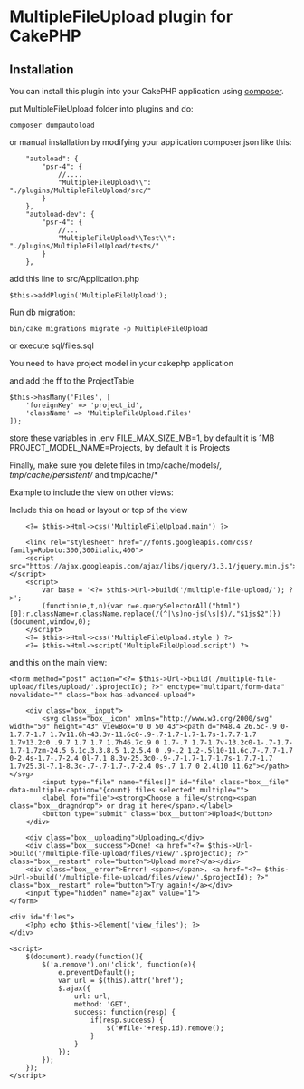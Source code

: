 # MultipleFileUpload plugin for CakePHP

## Installation

You can install this plugin into your CakePHP application using [composer](https://getcomposer.org).


put MultipleFileUpload folder into plugins and do:
```
composer dumpautoload
```

or manual installation by modifying your application composer.json like this:

```
    "autoload": {
        "psr-4": {
            //....
            "MultipleFileUpload\\": "./plugins/MultipleFileUpload/src/"
        }
    },
    "autoload-dev": {
        "psr-4": {
            //...
            "MultipleFileUpload\\Test\\": "./plugins/MultipleFileUpload/tests/"
        }
    },
```

add this line to src/Application.php
```
$this->addPlugin('MultipleFileUpload');
```

Run db migration:
```
bin/cake migrations migrate -p MultipleFileUpload
```
or execute sql/files.sql

You need to have project model in your cakephp application

and add the ff to the ProjectTable

```
$this->hasMany('Files', [
	'foreignKey' => 'project_id',
	'className' => 'MultipleFileUpload.Files'
]);
```

store these variables in .env
FILE_MAX_SIZE_MB=1, by default it is 1MB
PROJECT_MODEL_NAME=Projects, by default it is Projects


Finally, make sure you delete files in tmp/cache/models/*, tmp/cache/persistent/* and tmp/cache/*


Example to include the view on other views:

Include this on head or layout or top of the view
```
    <?= $this->Html->css('MultipleFileUpload.main') ?>

	<link rel="stylesheet" href="//fonts.googleapis.com/css?family=Roboto:300,300italic,400">
	<script src="https://ajax.googleapis.com/ajax/libs/jquery/3.3.1/jquery.min.js"></script>
	<script>
		var base = '<?= $this->Url->build('/multiple-file-upload/'); ?>';
		(function(e,t,n){var r=e.querySelectorAll("html")[0];r.className=r.className.replace(/(^|\s)no-js(\s|$)/,"$1js$2")})(document,window,0);
	</script>
	<?= $this->Html->css('MultipleFileUpload.style') ?>
	<?= $this->Html->script('MultipleFileUpload.script') ?>

```

and this on the main view:

```
<form method="post" action="<?= $this->Url->build('/multiple-file-upload/files/upload/'.$projectId); ?>" enctype="multipart/form-data" novalidate="" class="box has-advanced-upload">

	<div class="box__input">
		<svg class="box__icon" xmlns="http://www.w3.org/2000/svg" width="50" height="43" viewBox="0 0 50 43"><path d="M48.4 26.5c-.9 0-1.7.7-1.7 1.7v11.6h-43.3v-11.6c0-.9-.7-1.7-1.7-1.7s-1.7.7-1.7 1.7v13.2c0 .9.7 1.7 1.7 1.7h46.7c.9 0 1.7-.7 1.7-1.7v-13.2c0-1-.7-1.7-1.7-1.7zm-24.5 6.1c.3.3.8.5 1.2.5.4 0 .9-.2 1.2-.5l10-11.6c.7-.7.7-1.7 0-2.4s-1.7-.7-2.4 0l-7.1 8.3v-25.3c0-.9-.7-1.7-1.7-1.7s-1.7.7-1.7 1.7v25.3l-7.1-8.3c-.7-.7-1.7-.7-2.4 0s-.7 1.7 0 2.4l10 11.6z"></path></svg>
		<input type="file" name="files[]" id="file" class="box__file" data-multiple-caption="{count} files selected" multiple="">
		<label for="file"><strong>Choose a file</strong><span class="box__dragndrop"> or drag it here</span>.</label>
		<button type="submit" class="box__button">Upload</button>
	</div>

	<div class="box__uploading">Uploading…</div>
	<div class="box__success">Done! <a href="<?= $this->Url->build('/multiple-file-upload/files/view/'.$projectId); ?>" class="box__restart" role="button">Upload more?</a></div>
	<div class="box__error">Error! <span></span>. <a href="<?= $this->Url->build('/multiple-file-upload/files/view/'.$projectId); ?>" class="box__restart" role="button">Try again!</a></div>
	<input type="hidden" name="ajax" value="1">
</form>

<div id="files">
	<?php echo $this->Element('view_files'); ?>
</div>

<script>
	$(document).ready(function(){
		$('a.remove').on('click', function(e){
			e.preventDefault();
			var url = $(this).attr('href');
			$.ajax({
				url: url,
				method: 'GET',
				success: function(resp) {
					if(resp.success) {
						$('#file-'+resp.id).remove();
					}
				}
			});
		});
	});
</script>
```